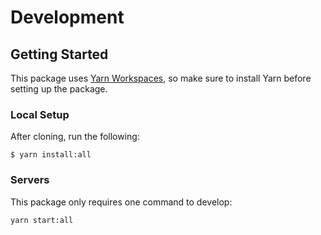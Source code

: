 # Development

## Getting Started

This package uses [Yarn Workspaces], so make sure to install Yarn before setting up the package.

### Local Setup

After cloning, run the following:

```
$ yarn install:all
```

### Servers

This package only requires one command to develop:

```
yarn start:all
```

[Yarn Workspaces]: https://yarnpkg.com/lang/en/docs/workspaces/
